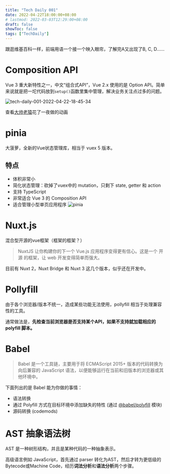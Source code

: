 ```yaml
---
title: "Tech Daily 001"
date: 2022-04-22T18:00:00+08:00
# lastmod: 2022-03-03T12:29:00+08:00
draft: false
showToc: false
tags: ["TechDaily"]
---
```


跟逛维基百科一样，前端用语一个接一个映入眼帘，了解完A又出现了B, C, D……

# Composition API
Vue 3 重大新特性之一，中文“组合式API”，Vue 2.x 使用的是 Option API。简单来说就是把一坨代码放到`setup()`函数里集中管理，解决业务关注点过多的问题。

![tech-daily-001-2022-04-22-18-45-34](https://blogpic-1308403500.cos.ap-shanghai.myqcloud.com//posts-coverstech-daily-001-2022-04-22-18-45-34.png)

查看[大帅老猿](https://juejin.cn/post/6890545920883032071)花了一夜做的动画

# pinia
大菠萝，全新的Vue状态管理库，相当于 vuex 5 版本。

## 特点
- 体积非常小
- 简化状态管理：砍掉了vuex中的 mutation，只剩下 state, getter 和 action
- 支持 TypeScript
- 非常适合 Vue 3 的 Composition API
- 适合管理小型单页应用程序
![pinia](https://camo.qiitausercontent.com/1646f0baaa071a4e8c77e2ed4e17a759acde98ec/68747470733a2f2f71696974612d696d6167652d73746f72652e73332e61702d6e6f727468656173742d312e616d617a6f6e6177732e636f6d2f302f3530373337312f65633062383636312d393233372d623266302d623435322d3530666265353937323863662e706e67#center)



# Nuxt.js
混合型开源的vue框架（框架的框架？）
> NuxtJS 让你构建你的下一个 Vue.js 应用程序变得更有信心。这是一个 开源 的框架，让 web 开发变得简单而强大。

目前有 Nuxt 2，Nuxt Bridge 和 Nuxt 3 这几个版本，似乎还在开发中。

# Pollyfill
由于各个浏览器/版本不统一，造成某些功能无法使用，pollyfill 相当于处理兼容性的工具。  

通常做法是，**先检查当前浏览器是否支持某个API，如果不支持就加载相应的 polyfill 脚本。**

# Babel
> Babel 是一个工具链，主要用于将 ECMAScript 2015+ 版本的代码转换为向后兼容的 JavaScript 语法，以便能够运行在当前和旧版本的浏览器或其他环境中。
> 

下面列出的是 Babel 能为你做的事情：

- 语法转换
- 通过 Polyfill 方式在目标环境中添加缺失的特性 (通过 [@babel/polyfill](https://link.juejin.cn/?target=https%3A%2F%2Fwww.babeljs.cn%2Fdocs%2Fbabel-polyfill) 模块)
- 源码转换 (codemods)

# AST 抽象语法树

AST 是一种树形结构，并且是某种代码的一种抽象表示。  

高级语言例如 JavaScript，首先通过 parser 转化为AST，然后才转为更低级的Bytecode或Machine Code，经历**词法分析**和**语法分析**两个步骤。